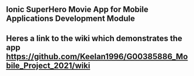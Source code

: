 ## Ionic SuperHero Movie App for Mobile Applications Development Module

## Heres a link to the wiki which demonstrates the app https://github.com/Keelan1996/G00385886_Mobile_Project_2021/wiki

